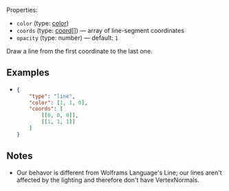Properties:
- `color` (type: [color](/mathics-threejs-backend/types/color))
- `coords` (type: [coord[]](/mathics-threejs-backend/types/coord)) — array of line-segment coordinates
- `opacity` (type: number) — default: `1`

Draw a line from the first coordinate to the last one.

## Examples
- ```json
  {
      "type": "line",
      "color": [1, 1, 0],
      "coords": [
          [[0, 0, 0]],
          [[1, 1, 1]]
      ]
  }
  ```
  <div class='center' id='graphics-container'></div>
  <script>
      drawGraphics3d(
          document.getElementById('graphics-container-1'),
          {
              elements: [
                  {
                      type: 'line',
                      color: [1, 1, 0],
                      coords: [
                          [[0, 0, 0]],
                          [[1, 1, 1]]
                      ]
                  }
              ],
              viewpoint: [2, -4, 4]
          }
      );
  </script>

## Notes
-  Our behavor is different from Wolframs Language's Line; our lines aren't affected by the lighting and therefore don't have VertexNormals.
